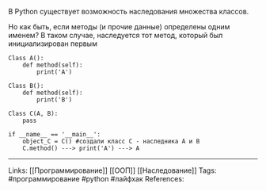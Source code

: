 В Python существует возможность наследования множества классов. 

Но как быть, если методы (и прочие данные) определены одним именем? В таком случае, наследуется тот метод, который был инициализирован первым

```
Class A():
	def method(self):
		print('A')

Class B():
	def method(self):
		print('B')

Class C(A, B):
	pass

if __name__ == '__main__':
	object_C = C() #создали класс С - наследника А и В
	C.method() ---> print('A') ---> A

```
___
Links: [[Программирование]] [[ООП]] [[Наследование]]
Tags: #программирование #python #лайфхак 
References: 